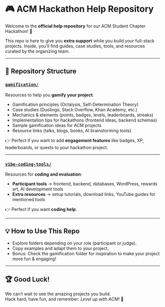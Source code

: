 # 🎮 ACM Hackathon Help Repository

Welcome to the **official help repository** for our ACM Student Chapter Hackathon! 🚀  

This repo is here to give you **extra support** while you build your full-stack projects. Inside, you’ll find guides, case studies, tools, and resources curated by the organizing team.

---

## 📂 Repository Structure

### [`gamification/`](./gamification)
Resources to help you **gamify your project**:
- Gamification principles (Octalysis, Self-Determination Theory)  
- Case studies (Duolingo, Stack Overflow, Khan Academy, etc.)  
- Mechanics & elements (points, badges, levels, leaderboards, streaks)  
- Implementation tips for hackathons (frontend ideas, backend schemas)  
- Sample gamification ideas for ACM projects  
- Resource links (talks, blogs, books, AI brainstorming tools)  

👉 Perfect if you want to add **engagement features** like badges, XP, leaderboards, or quests to your hackathon project.

---

### [`vibe-coding-tools/`](./vibe-coding-tools)
Resources for **coding and evaluation**:
- **Participant tools** → frontend, backend, databases, WordPress, rewards art, AI development tools  
- **Extra resources** → setup tutorials, download links, YouTube guides for mentioned tools  

👉 Perfect if you want **coding help**.

---

## 💡 How to Use This Repo
- Explore folders depending on your role (participant or judge).  
- Copy examples and adapt them to your project.  
- Bonus: Check the gamification folder for inspiration to make your project more fun & engaging!  

---

## 🏆 Good Luck!
We can’t wait to see the amazing projects you build.  
Hack hard, have fun, and remember: *Level up with ACM!* 🎉
